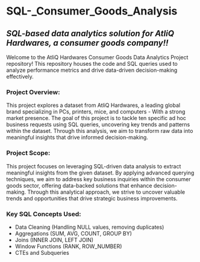 # SQL-_Consumer_Goods_Analysis

## *SQL-based data analytics solution for AtliQ Hardwares, a consumer goods company!!*

Welcome to the AtliQ Hardwares Consumer Goods Data Analytics Project repository!
This repository houses the code and SQL queries used to analyze performance metrics and drive data-driven decision-making effectively.

### Project Overview:

This project explores a dataset from AtliQ Hardwares, a leading global brand specializing in PCs, printers, mice, and computers - With a strong market presence. The goal of this project is to tackle ten specific ad hoc business requests using SQL queries, uncovering key trends and patterns within the dataset. Through this analysis, we aim to transform raw data into meaningful insights that drive informed decision-making.

### Project Scope:

This project focuses on leveraging SQL-driven data analysis to extract meaningful insights from the given dataset. By applying advanced querying techniques, we aim to address key business inquiries within the consumer goods sector, offering data-backed solutions that enhance decision-making. Through this analytical approach, we strive to uncover valuable trends and opportunities that drive strategic business improvements.

### Key SQL Concepts Used:

- Data Cleaning (Handling NULL values, removing duplicates)
- Aggregations (SUM, AVG, COUNT, GROUP BY)
- Joins (INNER JOIN, LEFT JOIN)
- Window Functions (RANK, ROW_NUMBER)
- CTEs and Subqueries  



